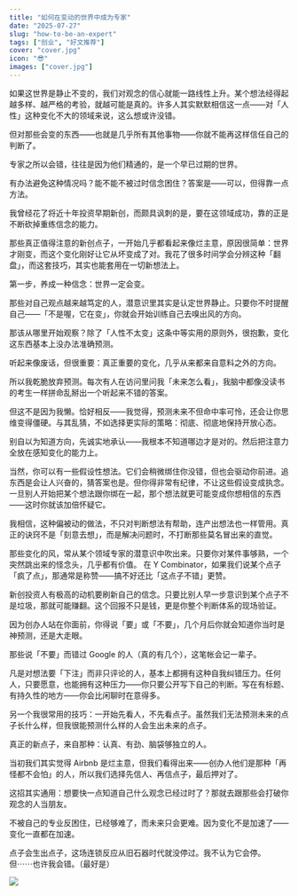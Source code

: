 ```yaml
---
title: "如何在变动的世界中成为专家"
date: "2025-07-27"
slug: "how-to-be-an-expert"
tags: ["创业", "好文推荐"]
cover: "cover.jpg"
icon: "😎"
images: ["cover.jpg"]
---
```

如果这世界是静止不变的，我们对观念的信心就能一路线性上升。某个想法经得起越多样、越严格的考验，就越可能是真的。许多人其实默默相信这一点——对「人性」这种变化不大的领域来说，这么想或许没错。



但对那些会变的东西——也就是几乎所有其他事物——你就不能再这样信任自己的判断了。



专家之所以会错，往往是因为他们精通的，是一个早已过期的世界。



有办法避免这种情况吗？能不能不被过时信念困住？答案是——可以，但得靠一点方法。



我曾经花了将近十年投资早期新创，而颇具讽刺的是，要在这领域成功，靠的正是不断砍掉重练信念的能力。



那些真正值得注意的新创点子，一开始几乎都看起来像烂主意，原因很简单：世界才刚变，而这个变化刚好让它从坏变成了对。我花了很多时间学会分辨这种「翻盘」，而这套技巧，其实也能套用在一切新想法上。



第一步，养成一种信念：世界一定会变。



那些对自己观点越来越笃定的人，潜意识里其实是认定世界静止。只要你不时提醒自己——「不是喔，它在变」，你就会开始训练自己去嗅出风的方向。



那该从哪里开始观察？除了「人性不太变」这条中等实用的原则外，很抱歉，变化这东西基本上没办法准确预测。



听起来像废话，但很重要：真正重要的变化，几乎从来都来自意料之外的方向。



所以我乾脆放弃预测。每次有人在访问里问我「未来怎么看」，我脑中都像没读书的考生一样拼命乱掰出一个听起来不错的答案。



但这不是因为我懒。恰好相反——我觉得，预测未来不但命中率可怜，还会让你思维变得僵硬。与其乱猜，不如选择更实际的策略：彻底、彻底地保持开放心态。



别自以为知道方向，先诚实地承认——我根本不知道哪边才是对的。然后把注意力全放在感知变化的能力上。



当然，你可以有一些假设性想法。它们会稍微绑住你没错，但也会驱动你前进。追东西是会让人兴奋的，猜答案也是。但你得非常有纪律，不让这些假设变成执念。
一旦别人开始把某个想法跟你绑在一起，那个想法就更可能变成你想相信的东西——这时你就该加倍怀疑它。



我相信，这种偏被动的做法，不只对判断想法有帮助，连产出想法也一样管用。真正的诀窍不是「刻意去想」，而是解决问题时，不打断那些莫名冒出来的直觉。



那些变化的风，常从某个领域专家的潜意识中吹出来。只要你对某件事够熟，一个突然跳出来的怪念头，几乎都有价值。
在 Y Combinator，如果我们说某个点子「疯了点」，那通常是称赞——搞不好还比「这点子不错」更赞。



新创投资人有极高的动机要刷新自己的信念。只要比别人早一步意识到某个点子不是垃圾，那就可能赚翻。这个回报不只是钱，更是你整个判断体系的现场验证。



因为创办人站在你面前，你得说「要」或「不要」，几个月后你就会知道你当时是神预测，还是大走眼。



那些说「不要」而错过 Google 的人（真的有几个），这笔帐会记一辈子。



凡是对想法要「下注」而非只评论的人，基本上都拥有这种自我纠错压力。任何人，只要愿意，也能拥有这种压力——你只要公开写下自己的判断。写在有标题、有持久性的地方——你会比闲聊时在意得多。



另一个我很常用的技巧：一开始先看人，不先看点子。虽然我们无法预测未来的点子长什么样，但我很能预测什么样的人会生出未来的点子。



真正的新点子，来自那种：认真、有劲、脑袋够独立的人。



当初我们其实觉得 Airbnb 是烂主意，但我们看得出来——创办人他们是那种「再怪都不会怕」的人，所以我们选择先信人、再信点子，最后押对了。



这招其实通用：想要快一点知道自己什么观念已经过时了？那就去跟那些会打破你观念的人当朋友。



不被自己的专业反困住，已经够难了，而未来只会更难。因为变化不是加速了——变化一直都在加速。



点子会生出点子，这场连锁反应从旧石器时代就没停过。我不认为它会停。
但⋯⋯也许我会错。（最好是）




![](https://prod-files-secure.s3.us-west-2.amazonaws.com/112d0858-5090-4d34-a606-b75eb8d65fd2/46476355-9cf3-4e99-9b7a-3531bc426380/1000202064.png?X-Amz-Algorithm=AWS4-HMAC-SHA256&X-Amz-Content-Sha256=UNSIGNED-PAYLOAD&X-Amz-Credential=ASIAZI2LB4667P5ZOVSF%2F20250821%2Fus-west-2%2Fs3%2Faws4_request&X-Amz-Date=20250821T224554Z&X-Amz-Expires=3600&X-Amz-Security-Token=IQoJb3JpZ2luX2VjEK7%2F%2F%2F%2F%2F%2F%2F%2F%2F%2FwEaCXVzLXdlc3QtMiJGMEQCIGBX%2FQgbWB8jaE%2BavMhar8PJGw33kpoBkWvW0jh3Jru%2FAiA60%2Fj6OoCtX6GUnVnXdtTOMvO4tSqwNolqx9F5Zz958iqIBAj3%2F%2F%2F%2F%2F%2F%2F%2F%2F%2F8BEAAaDDYzNzQyMzE4MzgwNSIMuvYF7ePnCSdzI8ZeKtwDESTqkngJyJkk6CThUCTaAugKWSCSIE2KFD6TwqYR8thb8bz9kVXH2shqRQ0v%2BWjlW0nfRogq7cQjU4XwCUg2VD9puSUbUtWhzi%2FcEX95nSSWS3l%2FDh7eWL%2BK3grrItbFrIn5%2F5JpxGXGHoMn56i%2BCBut8LwEsjDIqQ8gqGmMtFvUsppK5XAei8dFtRmoWggNbekG0e9vB3lv4Rg%2FQ1i4nDeO1iFV1PP5%2FvCzx%2FvgBrQWyNrEaJggSAIu9W6el4iJacjGGvucorN9FUxA1fHgrwjW7dPZIWG5D3yXosBUL%2BO0r08zSrclIdboTSl0LBhuJ1Qersn1iiz6ruIfN%2BT6TRqwC1KagBCtBMOjpwoNddmSp4NrBWtdKPPQiYo06csxfxFMI4vSj4QYefPMbiOz9cjUkri2WKXGEyliPZJUHwz25lmSbHE06TJZ5wsRIo2e5NkJCDSQQDGAuvKncz16QHgqORwBQbCT8B1XBoOpZ2KNXuzsBLiZF90JueBIqbknOxpLnn1JB8Ec73nFr6EXP%2B7Qx%2FHDfyN48J%2B9Y%2BGFdS55vNBQUsWZzxiOxEtJdEeBbfiWzCO1XdpMP3oJaHJNtgW6%2Bo7bV5BPj%2Blf4cUaPw%2BmJB0QD7brCABJbaQw17GexQY6pgHNo0olq2HrKN771aGsnz4uiy7PFgD9pvzCytoP4cPKJqfYDbqwZxCYXu8tYPT2G64h9NpqcbgL2ZRHwBB8LPh8BH2CaDA0MwmlustQU5SFPrkEmZd3RjwNDmtlQN7pm2ZGGZYoR%2BW0JlfFLa2JrVWDtY67M8X%2F4WAUSWl0WaKxoG0xNDeUSXWRxxNXacy2KrpOPQZBEGt5ebpnu7Fg3Kkb5j%2BBmI91&X-Amz-Signature=a4c15c48daf998497f682a6ed82da188a680613444e1e8d747e914a8955caf68&X-Amz-SignedHeaders=host&x-amz-checksum-mode=ENABLED&x-id=GetObject)

